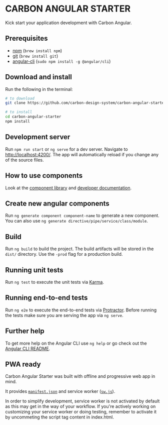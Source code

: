 # CARBON ANGULAR STARTER

Kick start your application development with Carbon Angular.
 
## Prerequisites

* [npm](https://www.npmjs.com/) (`brew install npm`)
* [git](https://git-scm.com/) (`brew install git`)
* [angular-cli](https://cli.angular.io/) (`sudo npm install -g @angular/cli`)

## Download and install

Run the following in the terminal:

```bash
# to download
git clone https://github.com/carbon-design-system/carbon-angular-starter.git

# to install
cd carbon-angular-starter
npm install
```

## Development server
Run `npm run start` or `ng serve` for a dev server. Navigate to [http://localhost:4200/](http://localhost:4200/). The app will automatically reload if you change any of the source files.

## How to use components

Look at the [component library](https://angular.carbondesignsystem.com/) and [developer documentation](https://angular.carbondesignsystem.com/documentation/).

## Create new angular components

Run `ng generate component component-name` to generate a new component. You can also use `ng generate directive/pipe/service/class/module`.

## Build

Run `ng build` to build the project. The build artifacts will be stored in the `dist/` directory. Use the `-prod` flag for a production build.

## Running unit tests

Run `ng test` to execute the unit tests via [Karma](https://karma-runner.github.io).

## Running end-to-end tests

Run `ng e2e` to execute the end-to-end tests via [Protractor](http://www.protractortest.org/).
Before running the tests make sure you are serving the app via `ng serve`.

## Further help

To get more help on the Angular CLI use `ng help` or go check out the [Angular CLI README](https://github.com/angular/angular-cli/blob/master/README.md).

## PWA ready

Carbon Angular Starter was built with offline and progressive web app in mind.

It provides [`manifest.json`](src/manifest.json) and service worker ([`sw.js`](src/sw.js)).

In order to simplify development, service worker is not activated by default as this may get in the way of your workflow.
If you're actively working on customizing your service worker or doing testing, remember to activate it by uncommeting the script tag content in index.html.
